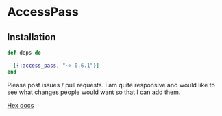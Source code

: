 # AccessPass

## Installation

```elixir
def deps do
  
  [{:access_pass, "~> 0.6.1"}]
end
```

Please post issues / pull requests. I am quite responsive and would like to see what changes people would want so that I can add them.


[Hex docs](https://hexdocs.pm/access_pass/introduction.html)

